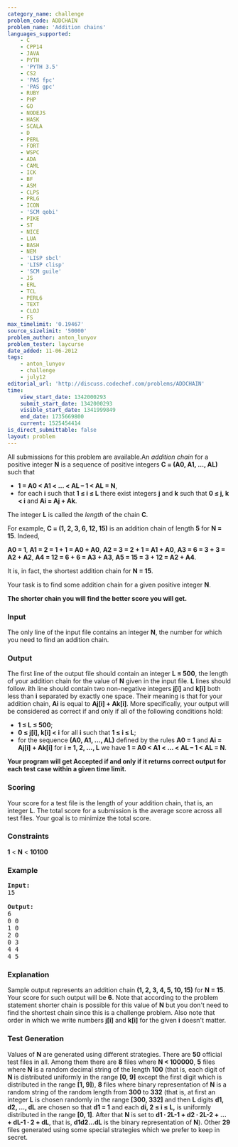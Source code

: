 ```yaml
---
category_name: challenge
problem_code: ADDCHAIN
problem_name: 'Addition chains'
languages_supported:
    - C
    - CPP14
    - JAVA
    - PYTH
    - 'PYTH 3.5'
    - CS2
    - 'PAS fpc'
    - 'PAS gpc'
    - RUBY
    - PHP
    - GO
    - NODEJS
    - HASK
    - SCALA
    - D
    - PERL
    - FORT
    - WSPC
    - ADA
    - CAML
    - ICK
    - BF
    - ASM
    - CLPS
    - PRLG
    - ICON
    - 'SCM qobi'
    - PIKE
    - ST
    - NICE
    - LUA
    - BASH
    - NEM
    - 'LISP sbcl'
    - 'LISP clisp'
    - 'SCM guile'
    - JS
    - ERL
    - TCL
    - PERL6
    - TEXT
    - CLOJ
    - FS
max_timelimit: '0.19467'
source_sizelimit: '50000'
problem_author: anton_lunyov
problem_tester: laycurse
date_added: 11-06-2012
tags:
    - anton_lunyov
    - challenge
    - july12
editorial_url: 'http://discuss.codechef.com/problems/ADDCHAIN'
time:
    view_start_date: 1342000293
    submit_start_date: 1342000293
    visible_start_date: 1341999849
    end_date: 1735669800
    current: 1525454414
is_direct_submittable: false
layout: problem
---
```

All submissions for this problem are available.An *addition chain* for a positive integer **N** is a sequence of positive integers **C = (A0, A1, ..., AL)** such that

- **1 = A0 < A1 < ... < AL – 1 < AL = N**,
- for each **i** such that **1 ≤ i ≤ L** there exist integers **j** and **k** such that **0 ≤ j, k < i** and **Ai = Aj + Ak**.

The integer **L** is called the *length* of the chain **C**.

For example, **C = (1, 2, 3, 6, 12, 15)** is an addition chain of length **5** for **N = 15**. Indeed,

**A0 = 1**,
**A1 = 2 = 1 + 1 = A0 + A0**,
**A2 = 3 = 2 + 1 = A1 + A0**,
**A3 = 6 = 3 + 3 = A2 + A2**,
**A4 = 12 = 6 + 6 = A3 + A3**,
**A5 = 15 = 3 + 12 = A2 + A4**.

It is, in fact, the shortest addition chain for **N = 15**.

Your task is to find some addition chain for a given positive integer **N**.

**The shorter chain you will find the better score you will get.**

### Input

The only line of the input file contains an integer **N**, the number for which you need to find an addition chain.

### Output

The first line of the output file should contain an integer **L ≤ 500**, the length of your addition chain for the value of **N** given in the input file. **L** lines should follow. **i**th line should contain two non-negative integers **j\[i\]** and **k\[i\]** both less than **i** separated by exactly one space. Their meaning is that for your addition chain, **Ai** is equal to **Aj\[i\] + Ak\[i\]**. More specifically, your output will be considered as correct if and only if all of the following conditions hold:

- **1 ≤ L ≤ 500**;
- **0 ≤ j\[i\], k\[i\] < i** for all **i** such that **1 ≤ i ≤ L**;
- for the sequence  **(A0, A1, ..., AL)** defined by the rules **A0 = 1** and **Ai = Aj\[i\] + Ak\[i\]** for **i = 1, 2, ..., L** we have **1 = A0 < A1 < ... < AL – 1 < AL = N**.

**Your program will get Accepted if and only if it returns correct output for each test case within a given time limit.**

### Scoring

Your score for a test file is the length of your addition chain, that is, an integer **L**. The total score for a submission is the average score across all test files. Your goal is to minimize the total score.

### Constraints

**1** < **N** < **10100**

### Example

<pre>
<b>Input:</b>
15

<b>Output:</b>
6
0 0
1 0
2 0
0 3
4 4
4 5
</pre>
### Explanation

Sample output represents an addition chain **(1, 2, 3, 4, 5, 10, 15)** for **N = 15**. Your score for such output will be **6**. Note that according to the problem statement shorter chain is possible for this value of **N** but you don't need to find the shortest chain since this is a challenge problem. Also note that order in which we write numbers **j\[i\]** and **k\[i\]** for the given **i** doesn't matter.

### Test Generation

Values of **N** are generated using different strategies. There are **50** official test files in all. Among them there are **8** files where **N < 100000**, **5** files where **N** is a random decimal string of the length **100** (that is, each digit of **N** is distributed uniformly in the range **\[0, 9\]** except the first digit which is distributed in the range **\[1, 9\]**), **8** files where binary representation of **N** is a random string of the random length from **300** to **332** (that is, at first an integer **L** is chosen randomly in the range **\[300, 332\]** and then **L** digits **d1, d2, ..., dL** are chosen so that  **d1 = 1** and each  **di, 2 ≤ i ≤ L,** is uniformly distributed in the range **\[0, 1\]**. After that **N** is set to **d1 ∙ 2L-1 + d2 ∙ 2L-2 + ... + dL-1 ∙ 2 + dL**, that is, **d1d2...dL** is the binary representation of **N**). Other **29** files generated using some special strategies which we prefer to keep in secret.
